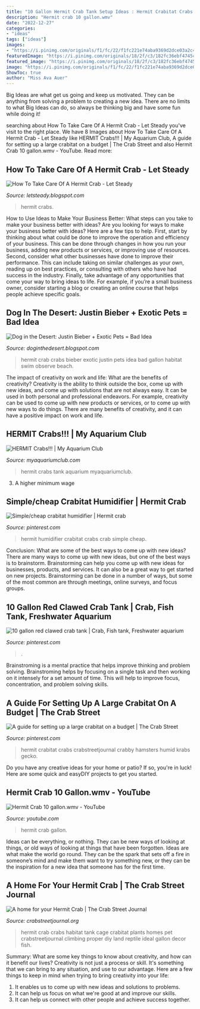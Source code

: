```yaml
---
title: "10 Gallon Hermit Crab Tank Setup Ideas : Hermit Crabitat Crabs Crabstreetjournal Crabby Hamsters Humid Krabs Gecko"
description: "Hermit crab 10 gallon.wmv"
date: "2022-12-27"
categories:
- "ideas"
tags: ["ideas"]
images:
- "https://i.pinimg.com/originals/f1/fc/22/f1fc221e74aba9369d2dce03a2c47b24.jpg"
featuredImage: "https://i.pinimg.com/originals/18/2f/c3/182fc36ebf4745c675c1286a47649496.jpg"
featured_image: "https://i.pinimg.com/originals/18/2f/c3/182fc36ebf4745c675c1286a47649496.jpg"
image: "https://i.pinimg.com/originals/f1/fc/22/f1fc221e74aba9369d2dce03a2c47b24.jpg"
ShowToc: true
author: "Miss Ava Auer"
---
```



Big Ideas are what get us going and keep us motivated. They can be anything from solving a problem to creating a new idea. There are no limits to what Big Ideas can do, so always be thinking big and have some fun while doing it!

	

		
searching about How To Take Care Of A Hermit Crab - Let Steady you've visit to the right place. We have 8 Images about How To Take Care Of A Hermit Crab - Let Steady like HERMIT Crabs!!! | My Aquarium Club, A guide for setting up a large crabitat on a budget | The Crab Street and also Hermit Crab 10 gallon.wmv - YouTube. Read more:
		
    
## How To Take Care Of A Hermit Crab - Let Steady

<img loading=lazy src="https://i.pinimg.com/originals/04/36/bc/0436bc0fb7db1c488b53f80619e951c9.jpg" onerror="this.onerror=null;this.src='https://tse2.mm.bing.net/th?id=OIP.TmRFktvXmUNTYxZsH_87twHaLH&amp;pid=15.1';" alt="How To Take Care Of A Hermit Crab - Let Steady">

_Source: letsteady.blogspot.com_

>hermit crabs. 

	

How to Use Ideas to Make Your Business Better: What steps can you take to make your business better with ideas?
Are you looking for ways to make your business better with ideas? Here are a few tips to help. First, start by thinking about what could be done to improve the operation and efficiency of your business. This can be done through changes in how you run your business, adding new products or services, or improving use of resources. Second, consider what other businesses have done to improve their performance. This can include taking on similar challenges as your own, reading up on best practices, or consulting with others who have had success in the industry. Finally, take advantage of any opportunities that come your way to bring ideas to life. For example, if you’re a small business owner, consider starting a blog or creating an online course that helps people achieve specific goals.

    
## Dog In The Desert: Justin Bieber + Exotic Pets = Bad Idea

<img loading=lazy src="http://3.bp.blogspot.com/-4H5KGFJRHp8/UXjkEZIey1I/AAAAAAAABL4/REzwSGAgyeA/s1600/IMG_2926.JPG" onerror="this.onerror=null;this.src='https://tse3.mm.bing.net/th?id=OIP.FD6Hm57U8Hmq1LLswAhqrAHaFj&amp;pid=15.1';" alt="Dog in the Desert: Justin Bieber + Exotic Pets = Bad Idea">

_Source: doginthedesert.blogspot.com_

>hermit crab crabs bieber exotic justin pets idea bad gallon habitat swim observe beach. 

	

The impact of creativity on work and life: What are the benefits of creativity?
Creativity is the ability to think outside the box, come up with new ideas, and come up with solutions that are not always easy. It can be used in both personal and professional endeavors. For example, creativity can be used to come up with new products or services, or to come up with new ways to do things. There are many benefits of creativity, and it can have a positive impact on work and life.

    
## HERMIT Crabs!!! | My Aquarium Club

<img loading=lazy src="https://dlgdxii3fgupk.cloudfront.net/myaquariumclub.com/images/fbfiles/images/SANY0022_v_1401704260.JPG" onerror="this.onerror=null;this.src='https://tse4.mm.bing.net/th?id=OIP.bAXlZouQTLtBcxt4_hEOXgHaFj&amp;pid=15.1';" alt="HERMIT Crabs!!! | My Aquarium Club">

_Source: myaquariumclub.com_

>hermit crabs tank aquarium myaquariumclub. 

	

3. A higher minimum wage

    
## Simple/cheap Crabitat Humidifier | Hermit Crab

<img loading=lazy src="https://i.pinimg.com/originals/18/2f/c3/182fc36ebf4745c675c1286a47649496.jpg" onerror="this.onerror=null;this.src='https://tse2.mm.bing.net/th?id=OIP.B-0UKFgTdAWcU__SlLiXbAHaEK&amp;pid=15.1';" alt="Simple/cheap crabitat humidifier | Hermit crab">

_Source: pinterest.com_

>hermit humidifier crabitat crabs crab simple cheap. 

	

Conclusion: What are some of the best ways to come up with new ideas?
There are many ways to come up with new ideas, but one of the best ways is to brainstorm. Brainstorming can help you come up with new ideas for businesses, products, and services. It can also be a great way to get started on new projects. Brainstorming can be done in a number of ways, but some of the most common are through meetings, online surveys, and focus groups.

    
## 10 Gallon Red Clawed Crab Tank | Crab, Fish Tank, Freshwater Aquarium

<img loading=lazy src="https://i.pinimg.com/736x/71/e7/44/71e7443090fadbaef4dfa98948413e51--crabs-tanks.jpg" onerror="this.onerror=null;this.src='https://tse4.mm.bing.net/th?id=OIP.tcI6InXBhAHRMwu1t7naQAHaEK&amp;pid=15.1';" alt="10 gallon red clawed crab tank | Crab, Fish tank, Freshwater aquarium">

_Source: pinterest.com_

>. 

	

Brainstroming is a mental practice that helps improve thinking and problem solving. Brainstroming helps by focusing on a single task and then working on it intensely for a set amount of time. This will help to improve focus, concentration, and problem solving skills.

    
## A Guide For Setting Up A Large Crabitat On A Budget | The Crab Street

<img loading=lazy src="https://i.pinimg.com/originals/f1/fc/22/f1fc221e74aba9369d2dce03a2c47b24.jpg" onerror="this.onerror=null;this.src='https://tse3.mm.bing.net/th?id=OIP.VtIyCwNJlCNPgzwUfS9hygHaHa&amp;pid=15.1';" alt="A guide for setting up a large crabitat on a budget | The Crab Street">

_Source: pinterest.com_

>hermit crabitat crabs crabstreetjournal crabby hamsters humid krabs gecko. 

	

Do you have any creative ideas for your home or patio? If so, you're in luck! Here are some quick and easyDIY projects to get you started.

    
## Hermit Crab 10 Gallon.wmv - YouTube

<img loading=lazy src="http://i.ytimg.com/vi/YdbP0MHFnuA/maxresdefault.jpg" onerror="this.onerror=null;this.src='https://tse1.mm.bing.net/th?id=OIP.eWOv-lXR_ezBQADFKlbqugHaEK&amp;pid=15.1';" alt="Hermit Crab 10 gallon.wmv - YouTube">

_Source: youtube.com_

>hermit crab gallon. 

	

Ideas can be everything, or nothing. They can be new ways of looking at things, or old ways of looking at things that have been forgotten. Ideas are what make the world go round. They can be the spark that sets off a fire in someone’s mind and make them want to try something new, or they can be the inspiration for a new idea that someone has for the first time.

    
## A Home For Your Hermit Crab | The Crab Street Journal

<img loading=lazy src="https://i0.wp.com/crabstreetjournal.org/wp-content/uploads/2012/09/housing_006.jpg" onerror="this.onerror=null;this.src='https://tse3.mm.bing.net/th?id=OIP.wR0gaR2MpsOtn5NUOhSIggAAAA&amp;pid=15.1';" alt="A home for your Hermit Crab | The Crab Street Journal">

_Source: crabstreetjournal.org_

>hermit crab crabs habitat tank cage crabitat plants homes pet crabstreetjournal climbing proper diy land reptile ideal gallon decor fish. 

	

Summary: What are some key things to know about creativity, and how can it benefit our lives?
Creativity is not just a process or skill. It's something that we can bring to any situation, and use to our advantage. Here are a few things to keep in mind when trying to bring creativity into your life:
1. It enables us to come up with new ideas and solutions to problems.
2. It can help us focus on what we're good at and improve our skills.
3. It can help us connect with other people and achieve success together.

